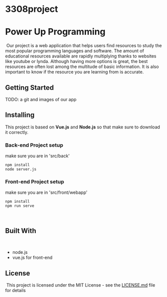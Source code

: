 # 3308project
# Power Up Programming
​
Our project is a web application that helps users find resources to study the most popular programming languages and software. The amount of educational resources available are rapidly multiplying thanks to websites like youtube or lynda. Although having more options is great, the best resources are often lost among the multitude of basic information. It is also important to know if the resource you are learning from is accurate. 
​
## Getting Started

TODO: a git and images of our app

## Installing
This project is based on **Vue.js** and **Node.js** so that make sure to download it correctly.
### Back-end Project setup
make sure you are in 'src/back'

```
npm install 
node server.js
```

### Front-end Project setup
make sure you are in 'src/front/webapp'

```
npm install
npm run serve
```
​
## Built With
​
* node.js 
* vue.js for front-end


## License
​
This project is licensed under the MIT License - see the [LICENSE.md](LICENSE.md) file for details
